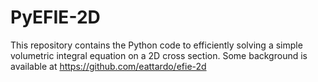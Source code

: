 # PyEFIE-2D

This repository contains the Python code to efficiently solving a simple volumetric integral equation on a 2D cross section. Some background is available at https://github.com/eattardo/efie-2d
